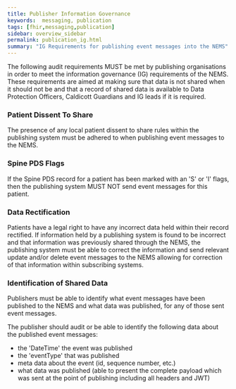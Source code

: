 ```yaml
---
title: Publisher Information Governance
keywords:  messaging, publication
tags: [fhir,messaging,publication]
sidebar: overview_sidebar
permalink: publication_ig.html
summary: "IG Requirements for publishing event messages into the NEMS"
---
```


The following audit requirements MUST be met by publishing organisations in order to meet the information governance (IG) requirements of the NEMS. These requirements are aimed at making sure that data is not shared when it should not be and that a record of shared data is available to Data Protection Officers, Caldicott Guardians and IG leads if it is required.


### Patient Dissent To Share

The presence of any local patient dissent to share rules within the publishing system must be adhered to when publishing event messages to the NEMS.


### Spine PDS Flags

If the Spine PDS record for a patient has been marked with an 'S' or 'I' flags, then the publishing system MUST NOT send event messages for this patient.


### Data Rectification

Patients have a legal right to have any incorrect data held within their record rectified. If information held by a publishing system is found to be incorrect and that information was previously shared through the NEMS, the publishing system must be able to correct the information and send relevant update and/or delete event messages to the NEMS allowing for correction of that information within subscribing systems.


### Identification of Shared Data

Publishers must be able to identify what event messages have been published to the NEMS and what data was published, for any of those sent event messages.

The publisher should audit or be able to identify the following data about the published event messages:
- the 'DateTime' the event was published
- the 'eventType' that was published
- meta data about the event (id, sequence number, etc.)
- what data was published (able to present the complete payload which was sent at the point of publishing including all headers and JWT)